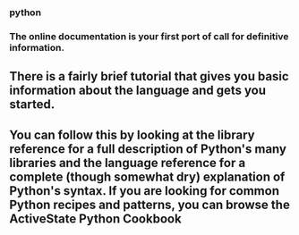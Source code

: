 ### python

### The online documentation is your first port of call for definitive information. 
## There is a fairly brief tutorial that gives you basic information about the language and gets you started. 
## You can follow this by looking at the library reference for a full description of Python's many libraries and the language reference for a complete (though somewhat dry) explanation of Python's syntax. If you are looking for common Python recipes and patterns, you can browse the ActiveState Python Cookbook
